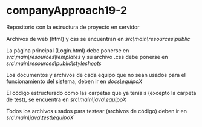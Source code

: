 # companyApproach19-2
Repositorio con la estructura de proyecto en servidor

Archivos de web (html) y css se encuentran en <i>src\main\resources\public</i>

La página principal (Login.html) debe ponerse en <i>src\main\resources\templates</i>
y su archivo .css debe ponerse en <i>src\main\resources\public\stylesheets</i>

Los documentos y archivos de cada equipo que no sean usados para el funcionamiento del sistema, deben ir en <i>docs\equipoX</i>

El código estructurado como las carpetas que ya teníais (excepto la carpeta de test), se encuentra en <i>src\main\java\equipoX</i>

Todos los archivos usados para testear (archivos de código) deben ir en <i>src\main\java\test\equipoX</i>
